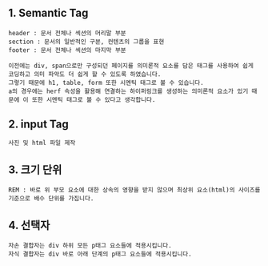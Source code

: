 ## 1. Semantic Tag
```
header : 문서 전체나 섹션의 머리말 부분
section : 문서의 일반적인 구분, 컨텐츠의 그룹을 표현
footer : 문서 전체나 섹션의 마지막 부분

이전에는 div, span으로만 구성되던 페이지를 의미론적 요소를 담은 태그를 사용하여 쉽게 코딩하고 의미 파악도 더 쉽게 할 수 있도록 하였습니다. 
그렇기 때문에 h1, table, form 또한 시멘틱 태그로 볼 수 있습니다.
a의 경우에는 herf 속성을 활용해 연결하는 하이퍼링크를 생성하는 의미론적 요소가 있기 때문에 이 또한 시멘틱 태그로 볼 수 있다고 생각합니다.
```
## 2. input Tag
```html
사진 및 html 파일 제작
```
## 3. 크기 단위
```
REM : 바로 위 부모 요소에 대한 상속의 영향을 받지 않으며 최상위 요소(html)의 사이즈를 기준으로 배수 단위를 가집니다.
```
## 4. 선택자
```
자손 결합자는 div 하위 모든 p태그 요소들에 적용시킵니다.
자식 결합자는 div 바로 아래 단계의 p태그 요소들에 적용시킵니다.
```